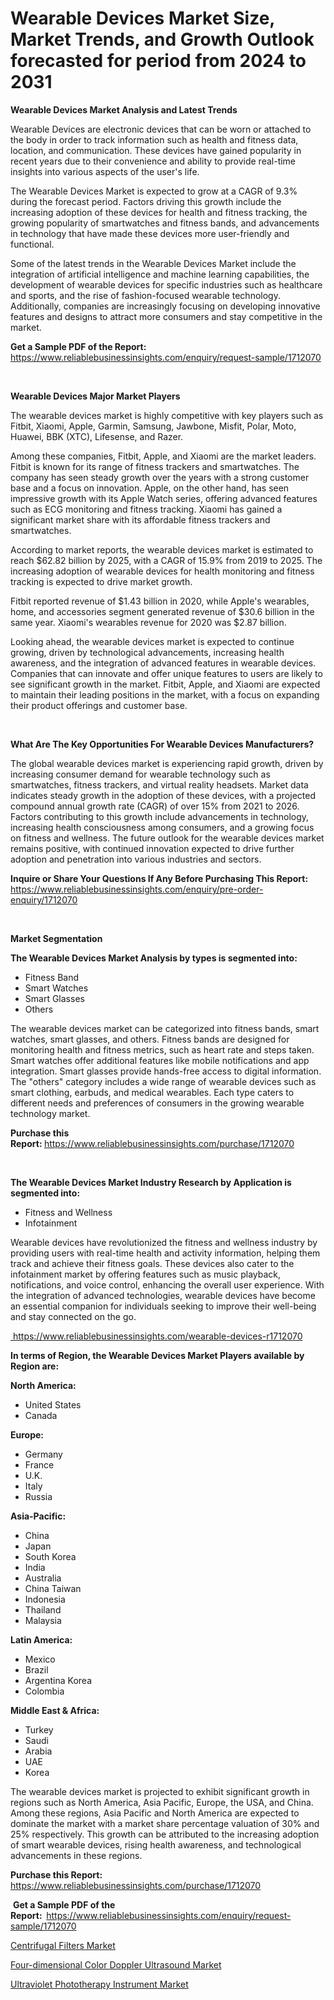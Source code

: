 <p><h1>Wearable Devices Market Size, Market Trends, and Growth Outlook forecasted for period from 2024 to 2031</h1></p><p><strong>Wearable Devices Market Analysis and Latest Trends</strong></p>
<p><p>Wearable Devices are electronic devices that can be worn or attached to the body in order to track information such as health and fitness data, location, and communication. These devices have gained popularity in recent years due to their convenience and ability to provide real-time insights into various aspects of the user's life.</p><p>The Wearable Devices Market is expected to grow at a CAGR of 9.3% during the forecast period. Factors driving this growth include the increasing adoption of these devices for health and fitness tracking, the growing popularity of smartwatches and fitness bands, and advancements in technology that have made these devices more user-friendly and functional.</p><p>Some of the latest trends in the Wearable Devices Market include the integration of artificial intelligence and machine learning capabilities, the development of wearable devices for specific industries such as healthcare and sports, and the rise of fashion-focused wearable technology. Additionally, companies are increasingly focusing on developing innovative features and designs to attract more consumers and stay competitive in the market.</p></p>
<p><strong>Get a Sample PDF of the Report:&nbsp;</strong> <a href="https://www.reliablebusinessinsights.com/enquiry/request-sample/1712070">https://www.reliablebusinessinsights.com/enquiry/request-sample/1712070</a></p>
<p>&nbsp;</p>
<p><strong>Wearable Devices Major Market Players</strong></p>
<p><p>The wearable devices market is highly competitive with key players such as Fitbit, Xiaomi, Apple, Garmin, Samsung, Jawbone, Misfit, Polar, Moto, Huawei, BBK (XTC), Lifesense, and Razer. </p><p>Among these companies, Fitbit, Apple, and Xiaomi are the market leaders. Fitbit is known for its range of fitness trackers and smartwatches. The company has seen steady growth over the years with a strong customer base and a focus on innovation. Apple, on the other hand, has seen impressive growth with its Apple Watch series, offering advanced features such as ECG monitoring and fitness tracking. Xiaomi has gained a significant market share with its affordable fitness trackers and smartwatches.</p><p>According to market reports, the wearable devices market is estimated to reach $62.82 billion by 2025, with a CAGR of 15.9% from 2019 to 2025. The increasing adoption of wearable devices for health monitoring and fitness tracking is expected to drive market growth.</p><p>Fitbit reported revenue of $1.43 billion in 2020, while Apple's wearables, home, and accessories segment generated revenue of $30.6 billion in the same year. Xiaomi's wearables revenue for 2020 was $2.87 billion.</p><p>Looking ahead, the wearable devices market is expected to continue growing, driven by technological advancements, increasing health awareness, and the integration of advanced features in wearable devices. Companies that can innovate and offer unique features to users are likely to see significant growth in the market. Fitbit, Apple, and Xiaomi are expected to maintain their leading positions in the market, with a focus on expanding their product offerings and customer base.</p></p>
<p>&nbsp;</p>
<p><strong>What Are The Key Opportunities For Wearable Devices Manufacturers?</strong></p>
<p><p>The global wearable devices market is experiencing rapid growth, driven by increasing consumer demand for wearable technology such as smartwatches, fitness trackers, and virtual reality headsets. Market data indicates steady growth in the adoption of these devices, with a projected compound annual growth rate (CAGR) of over 15% from 2021 to 2026. Factors contributing to this growth include advancements in technology, increasing health consciousness among consumers, and a growing focus on fitness and wellness. The future outlook for the wearable devices market remains positive, with continued innovation expected to drive further adoption and penetration into various industries and sectors.</p></p>
<p><strong>Inquire or Share Your Questions If Any Before Purchasing This Report:</strong> <a href="https://www.reliablebusinessinsights.com/enquiry/pre-order-enquiry/1712070">https://www.reliablebusinessinsights.com/enquiry/pre-order-enquiry/1712070</a></p>
<p>&nbsp;</p>
<p><strong>Market Segmentation</strong></p>
<p><strong>The Wearable Devices Market Analysis by types is segmented into:</strong></p>
<p><ul><li>Fitness Band</li><li>Smart Watches</li><li>Smart Glasses</li><li>Others</li></ul></p>
<p><p>The wearable devices market can be categorized into fitness bands, smart watches, smart glasses, and others. Fitness bands are designed for monitoring health and fitness metrics, such as heart rate and steps taken. Smart watches offer additional features like mobile notifications and app integration. Smart glasses provide hands-free access to digital information. The "others" category includes a wide range of wearable devices such as smart clothing, earbuds, and medical wearables. Each type caters to different needs and preferences of consumers in the growing wearable technology market.</p></p>
<p><strong>Purchase this Report:&nbsp;</strong><a href="https://www.reliablebusinessinsights.com/purchase/1712070">https://www.reliablebusinessinsights.com/purchase/1712070</a></p>
<p>&nbsp;</p>
<p><strong>The Wearable Devices Market Industry Research by Application is segmented into:</strong></p>
<p><ul><li>Fitness and Wellness</li><li>Infotainment</li></ul></p>
<p><p>Wearable devices have revolutionized the fitness and wellness industry by providing users with real-time health and activity information, helping them track and achieve their fitness goals. These devices also cater to the infotainment market by offering features such as music playback, notifications, and voice control, enhancing the overall user experience. With the integration of advanced technologies, wearable devices have become an essential companion for individuals seeking to improve their well-being and stay connected on the go.</p></p>
<p><a href="https://www.reliablebusinessinsights.com/wearable-devices-r1712070">&nbsp;https://www.reliablebusinessinsights.com/wearable-devices-r1712070</a></p>
<p><strong>In terms of Region, the Wearable Devices Market Players available by Region are:</strong></p>
<p>
    <p> <strong> North America: </strong>
        <ul>
            <li>United States</li>
            <li>Canada</li>
        </ul>
        </p> 
    <p> <strong> Europe: </strong>
        <ul>
            <li>Germany</li>
            <li>France</li>
            <li>U.K.</li>
            <li>Italy</li>
            <li>Russia</li>
        </ul>
        </p> 
    <p> <strong> Asia-Pacific: </strong>
        <ul>
            <li>China</li>
            <li>Japan</li>
            <li>South Korea</li>
            <li>India</li>
            <li>Australia</li>
            <li>China Taiwan</li>
            <li>Indonesia</li>
            <li>Thailand</li>
            <li>Malaysia</li>
        </ul>
        </p> 
    <p> <strong> Latin America: </strong>
        <ul>
            <li>Mexico</li>
            <li>Brazil</li>
            <li>Argentina Korea</li>
            <li>Colombia</li>
        </ul>
        </p> 
    <p> <strong> Middle East & Africa: </strong>
        <ul>
            <li>Turkey</li>
            <li>Saudi</li>
            <li>Arabia</li>
            <li>UAE</li>
            <li>Korea</li>
        </ul>
    </p>
    </p>
<p><p>The wearable devices market is projected to exhibit significant growth in regions such as North America, Asia Pacific, Europe, the USA, and China. Among these regions, Asia Pacific and North America are expected to dominate the market with a market share percentage valuation of 30% and 25% respectively. This growth can be attributed to the increasing adoption of smart wearable devices, rising health awareness, and technological advancements in these regions.</p></p>
<p><strong>Purchase this Report: </strong><a href="https://www.reliablebusinessinsights.com/purchase/1712070">https://www.reliablebusinessinsights.com/purchase/1712070</a></p>
<p>&nbsp;<strong>Get a Sample PDF of the Report:&nbsp;&nbsp;</strong><a href="https://www.reliablebusinessinsights.com/enquiry/request-sample/1712070">https://www.reliablebusinessinsights.com/enquiry/request-sample/1712070</a></p>
<p><strong></strong></p>
<p><p><a href="https://medium.com/@michellegbleau0620/centrifugal-filters-market-forecasts-market-trends-and-impact-analysis-2024-2031-3a1f095ce377">Centrifugal Filters Market</a></p><p><a href="https://medium.com/@dovansangxd/emerging-trends-in-four-dimensional-color-doppler-ultrasound-market-global-outlook-and-future-e8f2e3a2e57e">Four-dimensional Color Doppler Ultrasound Market</a></p><p><a href="https://medium.com/@fkraig64289/insights-into-ultraviolet-phototherapy-instrument-market-share-and-competitive-landscape-for-period-f456b9f0a3a8">Ultraviolet Phototherapy Instrument Market</a></p></p>